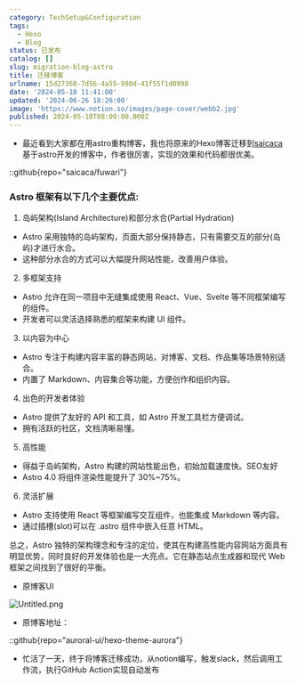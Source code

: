 ```yaml
---
category: TechSetup&Configuration
tags:
  - Hexo
  - Blog
status: 已发布
catalog: []
slug: migration-blog-astro
title: 迁移博客
urlname: 15d27368-7d56-4a55-998d-41f55f1d0998
date: '2024-05-10 11:41:00'
updated: '2024-06-26 18:26:00'
image: 'https://www.notion.so/images/page-cover/webb2.jpg'
published: 2024-05-10T08:00:00.000Z
---
```

- 最近看到大家都在用astro重构博客，我也将原来的Hexo博客迁移到[saicaca](https://github.com/saicaca/fuwari)基于astro开发的博客中，作者很厉害，实现的效果和代码都很优美。

::github{repo="saicaca/fuwari"}


### Astro 框架有以下几个主要优点:



1. 岛屿架构(Island Architecture)和部分水合(Partial Hydration)
- Astro 采用独特的岛屿架构，页面大部分保持静态，只有需要交互的部分(岛屿)才进行水合。
- 这种部分水合的方式可以大幅提升网站性能，改善用户体验。

2. 多框架支持
- Astro 允许在同一项目中无缝集成使用 React、Vue、Svelte 等不同框架编写的组件。
- 开发者可以灵活选择熟悉的框架来构建 UI 组件。

3. 以内容为中心
- Astro 专注于构建内容丰富的静态网站，对博客、文档、作品集等场景特别适合。
- 内置了 Markdown、内容集合等功能，方便创作和组织内容。

4. 出色的开发者体验
- Astro 提供了友好的 API 和工具，如 Astro 开发工具栏方便调试。
- 拥有活跃的社区，文档清晰易懂。

5. 高性能
- 得益于岛屿架构，Astro 构建的网站性能出色，初始加载速度快。SEO友好
- Astro 4.0 将组件渲染性能提升了 30%~75%。

6. 灵活扩展
- Astro 支持使用 React 等框架编写交互组件，也能集成 Markdown 等内容。
- 通过插槽(slot)可以在 .astro 组件中嵌入任意 HTML。

总之，Astro 独特的架构理念和专注的定位，使其在构建高性能内容网站方面具有明显优势，同时良好的开发体验也是一大亮点。它在静态站点生成器和现代 Web 框架之间找到了很好的平衡。

- 原博客UI

![Untitled.png](https://prod-files-secure.s3.us-west-2.amazonaws.com/5d24fe63-e567-4804-86f9-9fdc62e13082/3d59c350-432a-4fb6-a08f-0638fef2026e/Untitled.png?X-Amz-Algorithm=AWS4-HMAC-SHA256&X-Amz-Content-Sha256=UNSIGNED-PAYLOAD&X-Amz-Credential=ASIAZI2LB466Q6Y2ALUS%2F20250408%2Fus-west-2%2Fs3%2Faws4_request&X-Amz-Date=20250408T053857Z&X-Amz-Expires=3600&X-Amz-Security-Token=IQoJb3JpZ2luX2VjEPb%2F%2F%2F%2F%2F%2F%2F%2F%2F%2FwEaCXVzLXdlc3QtMiJGMEQCIA%2BRE3zonQOb%2F25gyXJQlncQpeOWqlImFVs1nZ8wf5aDAiAUv8iPtBLDWS51Ht5bYSbTJbgt2iCz6gfu0w4YFV33Uyr%2FAwhvEAAaDDYzNzQyMzE4MzgwNSIMPKz6BpoW7mZG%2Bi3CKtwDctM7RI3Z38f%2FQGnSN4sDzJd0%2BEz3cwlJ9%2F%2B33BP0zjNzfY9jsp70x7HQEhCgXHxRsVQLdrbNShJ6isEY4Y2D99vZCe%2B9vqx6AIBPDoi7S8ICvSNMpJzl7vHQzuRxlWtJfIhjmIeMVm3hAXL23dGTr8PwTFh5i5jlpayiSpCJcpdD%2F0kl%2FaPTFFpK4%2FGBfjgU7fdCBwCm0eIL055cM%2FZ3vRYHp0rVsPgA8ZElx98i0BY4IcF5H8lzo5Qb0aCY7wuT%2BfyX3pcC6%2FQSq6lfkNMJ%2FO%2FuzNbB92FPEGAXNeIKnf%2BOxngS%2FLF%2F59AIXxPJagsTjLGObAIHsOZslFwQ8Wy8EIv1%2FLnnvx3DndVdCOKuOV%2FG8OUZ8Sl2PrZoxxK6j4SZsmZUzUva2boes4n6CZW6%2BDR5DV5M7LbyuUlmw5cemuDAlx7EiPpmeb3vxvnQxoBs98PYdQYj0fQqkIJvEukBMA52DgFtTdGYtOr3LB36T45pXDOyps4xbnsUVBHMf79WZedBbi709OcdoaEjsIvuzav26U5SS137bvXYJ%2BplinR7qfKNYiacPX9BLBlh%2B0urOwubK3Apcd2KMll%2BiOSH0InJatxFyzgjiptF9FBW8207%2BLxRXnhDrDJdMS0wguvSvwY6pgEKQMRXqY9iE%2Bc5eAhk7AOVGdP7dKVtyQPwuS%2F6WpbQGBEYhuPDv62IttiDZhDRqxbcU2S1sarc1zbJK0Op0hyiEiSnApXV3QRMFARqryTDWgg9Ord%2FfqLx2%2BzhG%2F1Y1c2jIyo4%2Fg5ndrZdxctgno8J1dquZ4424lKSdvQGg9CTYWDGpzTss7EQ0Zpa0n2khY2RZLrZEer7V6WyYDF0kc3ruAlo8hFc&X-Amz-Signature=8ff07eb656e7221ca0f0f32348900a07317d829a50076881b5900f35a1b6db54&X-Amz-SignedHeaders=host&x-id=GetObject)

- 原博客地址：

::github{repo="auroral-ui/hexo-theme-aurora"}

- 忙活了一天，终于将博客迁移成功，从notion编写，触发slack，然后调用工作流，执行GitHub Action实现自动发布

